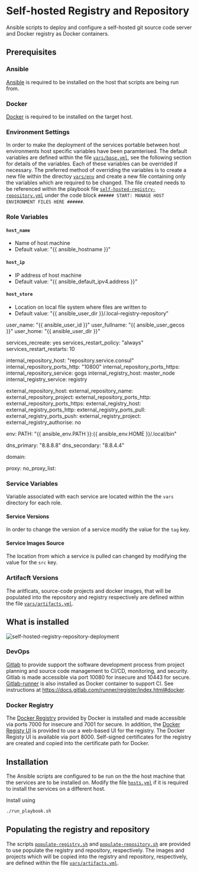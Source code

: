 # Self-hosted Registry and Repository

Ansible scripts to deploy and configure a self-hosted git source code server and Docker registry as Docker containers.

## Prerequisites

### Ansible

[Ansible](https://www.ansible.com/) is required to be installed on the host that scripts are being run from.
### Docker

[Docker](https://www.docker.com) is required to be installed on the target host.

### Environment Settings

In order to make the deployment of the services portable between host environments host specific variables have been paramterised. The default variables are defined within the file [`vars/base.yml`](vars/base.yml), see the following section for details of the variables. Each of these variables can be overrided if necessary. The preferred method of overriding the variables is to create a new file within the directoy [`vars/env`](vars/env) and create a new file containing only the variables which are required to be changed. The file created needs to be referenced within the playbook file [`self-hosted-registry-repository.yml`](self-hosted-registry-repository.yml) under the code block `###### START: MANAGE HOST ENVIRONMENT FILES HERE ######`.

### Role Variables

#### `host_name`

- Name of host machine
- Default value: "{{ ansible_hostname }}"

#### `host_ip`

- IP address of host machine
- Default value: "{{ ansible_default_ipv4.address }}"

#### `host_store`

- Location on local file system where files are written to
- Default value: "{{ ansible_user_dir }}/.local-registry-repository"


user_name: "{{ ansible_user_id }}"
user_fullname: "{{ ansible_user_gecos }}"
user_home: "{{ ansible_user_dir }}"

services_recreate: yes
services_restart_policy: "always"
services_restart_restarts: 10

internal_repository_host: "repository.service.consul"
internal_repository_ports_http: "10800"
internal_repository_ports_https: 
internal_repository_service: gogs
internal_registry_host: master_node
internal_registry_service: registry

external_repository_host:
external_repository_name: 
external_repository_project:
external_repository_ports_http:
external_repository_ports_https:
external_registry_host: 
external_registry_ports_http: 
external_registry_ports_pull:
external_registry_ports_push:
external_registry_project:
external_registry_authorise: no

env:
  PATH: "{{ ansible_env.PATH }}:{{ ansible_env.HOME }}/.local/bin"

dns_primary: "8.8.8.8"
dns_secondary: "8.8.4.4"

domain:

proxy: 
no_proxy_list: 


### Service Variables

Variable associated with each service are located within the the `vars` directory for each role.

#### Service Versions

In order to change the version of a service modify the value for the `tag` key.

#### Service Images Source

The location from which a service is pulled can changed by modifying the value for the `src` key.

### Artifacft Versions

The aritficats, source-code projects and docker images, that will be populated into the repository and registry respectively are defined within the file [`vars/artifacts.yml`](vars/artifacts.yml).

## What is installed

![self-hosted-registry-repository-deployment](docs/self-hosted-registry-repository.png)

### DevOps

[Gitlab](https://about.gitlab.com/) to provide support the software development process from project planning and source code management to CI/CD, monitoring, and security. Gitlab is made accessible via port 10080 for insecure and 10443 for secure. [Gitlab-runner](https://docs.gitlab.com/runner/) is also installed as Docker container to support CI. See instructions at https://docs.gitlab.com/runner/register/index.html#docker.

### Docker Registry

The [Docker Registry](https://docs.docker.com/registry/) provided by Docker is installed and made accessible via ports 7000 for insecure and 7001 for secure. In addition, the [Docker Registy UI](https://hub.docker.com/r/joxit/docker-registry-ui/) is provided to use a web-based UI for the registry. The Docker Registy UI is available via port 8000. Self-signed certificates for the registry are created and copied into the certificate path for Docker.

## Installation

The Ansible scripts are configured to be run on the the host machine that the services are to be installed on. Modify the file [`hosts.yml`](./hosts.yml) if it is required to install the services on a different host.

Install using

```bash
./run_playbook.sh
```

## Populating the registry and repository

The scripts [`populate-registry.sh`](./populate-registry.sh) and [`populate-repository.sh`](./populate-repository.sh) are provided to use populate the registry and repository, respectively. The images and projects which will be copied into the registry and repository, respectively, are defined within the file [`vars/artifacts.yml`](vars/artifacts.yml).
